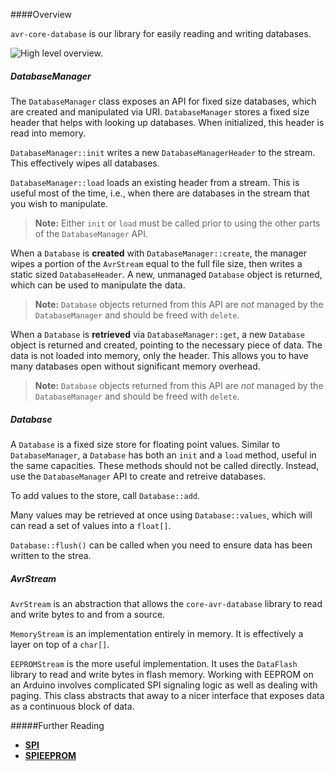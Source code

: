 ####Overview

`avr-core-database` is our library for easily reading and writing databases.

![High level overview.](https://www.lucidchart.com/publicSegments/view/8fd76fcb-2ed5-469e-9c44-70b3132bcc5e/image.png)

##### DatabaseManager

The `DatabaseManager` class exposes an API for fixed size databases, which are created and manipulated via URI. `DatabaseManager` stores a fixed size header that helps with looking up databases. When initialized, this header is read into memory.

`DatabaseManager::init` writes a new `DatabaseManagerHeader` to the stream. This effectively wipes all databases.

`DatabaseManager::load` loads an existing header from a stream. This is useful most of the time, i.e., when there are databases in the stream that you wish to manipulate.

>**Note:** Either `init` or `load` must be called prior to using the other parts of the `DatabaseManager` API.

When a `Database` is **created** with `DatabaseManager::create`, the manager wipes a portion of the `AvrStream` equal to the full file size, then writes a static sized `DatabaseHeader`. A new, unmanaged `Database` object is returned, which can be used to manipulate the data. 

>**Note:** `Database` objects returned from this API are _not_ managed by the `DatabaseManager` and should be freed with `delete`.

When a `Database` is **retrieved** via `DatabaseManager::get`, a new `Database` object is returned and created, pointing to the necessary piece of data. The data is not loaded into memory, only the header. This allows you to have many databases open without significant memory overhead.

>**Note:** `Database` objects returned from this API are _not_ managed by the `DatabaseManager` and should be freed with `delete`.

##### Database

A `Database` is a fixed size store for floating point values. Similar to `DatabaseManager`, a `Database` has both an `init` and a `load` method, useful in the same capacities. These methods should not be called directly. Instead, use the `DatabaseManager` API to create and retreive databases.

To add values to the store, call `Database::add`.

Many values may be retrieved at once using `Database::values`, which will can read a set of values into a `float[]`.

`Database::flush()` can be called when you need to ensure data has been written to the strea.

##### AvrStream

`AvrStream` is an abstraction that allows the `core-avr-database` library to read and write bytes to and from a source.

`MemoryStream` is an implementation entirely in memory. It is effectively a layer on top of a `char[]`.

`EEPROMStream` is the more useful implementation. It uses the `DataFlash` library to read and write bytes in flash memory. Working with EEPROM on an Arduino involves complicated SPI signaling logic as well as dealing with paging. This class abstracts that away to a nicer interface that exposes data as a continuous block of data.

#####Further Reading

* **[SPI](https://www.arduino.cc/en/reference/SPI)**
* **[SPIEEPROM](https://www.arduino.cc/en/Tutorial/SPIEEPROM)**
